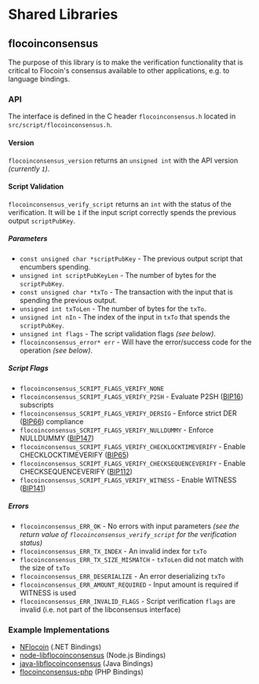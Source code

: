 Shared Libraries
================

## flocoinconsensus

The purpose of this library is to make the verification functionality that is critical to Flocoin's consensus available to other applications, e.g. to language bindings.

### API

The interface is defined in the C header `flocoinconsensus.h` located in `src/script/flocoinconsensus.h`.

#### Version

`flocoinconsensus_version` returns an `unsigned int` with the API version *(currently `1`)*.

#### Script Validation

`flocoinconsensus_verify_script` returns an `int` with the status of the verification. It will be `1` if the input script correctly spends the previous output `scriptPubKey`.

##### Parameters
- `const unsigned char *scriptPubKey` - The previous output script that encumbers spending.
- `unsigned int scriptPubKeyLen` - The number of bytes for the `scriptPubKey`.
- `const unsigned char *txTo` - The transaction with the input that is spending the previous output.
- `unsigned int txToLen` - The number of bytes for the `txTo`.
- `unsigned int nIn` - The index of the input in `txTo` that spends the `scriptPubKey`.
- `unsigned int flags` - The script validation flags *(see below)*.
- `flocoinconsensus_error* err` - Will have the error/success code for the operation *(see below)*.

##### Script Flags
- `flocoinconsensus_SCRIPT_FLAGS_VERIFY_NONE`
- `flocoinconsensus_SCRIPT_FLAGS_VERIFY_P2SH` - Evaluate P2SH ([BIP16](https://github.com/flocoin/bips/blob/master/bip-0016.mediawiki)) subscripts
- `flocoinconsensus_SCRIPT_FLAGS_VERIFY_DERSIG` - Enforce strict DER ([BIP66](https://github.com/flocoin/bips/blob/master/bip-0066.mediawiki)) compliance
- `flocoinconsensus_SCRIPT_FLAGS_VERIFY_NULLDUMMY` - Enforce NULLDUMMY ([BIP147](https://github.com/flocoin/bips/blob/master/bip-0147.mediawiki))
- `flocoinconsensus_SCRIPT_FLAGS_VERIFY_CHECKLOCKTIMEVERIFY` - Enable CHECKLOCKTIMEVERIFY ([BIP65](https://github.com/flocoin/bips/blob/master/bip-0065.mediawiki))
- `flocoinconsensus_SCRIPT_FLAGS_VERIFY_CHECKSEQUENCEVERIFY` - Enable CHECKSEQUENCEVERIFY ([BIP112](https://github.com/flocoin/bips/blob/master/bip-0112.mediawiki))
- `flocoinconsensus_SCRIPT_FLAGS_VERIFY_WITNESS` - Enable WITNESS ([BIP141](https://github.com/flocoin/bips/blob/master/bip-0141.mediawiki))

##### Errors
- `flocoinconsensus_ERR_OK` - No errors with input parameters *(see the return value of `flocoinconsensus_verify_script` for the verification status)*
- `flocoinconsensus_ERR_TX_INDEX` - An invalid index for `txTo`
- `flocoinconsensus_ERR_TX_SIZE_MISMATCH` - `txToLen` did not match with the size of `txTo`
- `flocoinconsensus_ERR_DESERIALIZE` - An error deserializing `txTo`
- `flocoinconsensus_ERR_AMOUNT_REQUIRED` - Input amount is required if WITNESS is used
- `flocoinconsensus_ERR_INVALID_FLAGS` - Script verification `flags` are invalid (i.e. not part of the libconsensus interface)

### Example Implementations
- [NFlocoin](https://github.com/MetacoSA/NFlocoin/blob/5e1055cd7c4186dee4227c344af8892aea54faec/NFlocoin/Script.cs#L979-#L1031) (.NET Bindings)
- [node-libflocoinconsensus](https://github.com/bitpay/node-libflocoinconsensus) (Node.js Bindings)
- [java-libflocoinconsensus](https://github.com/dexX7/java-libflocoinconsensus) (Java Bindings)
- [flocoinconsensus-php](https://github.com/Bit-Wasp/flocoinconsensus-php) (PHP Bindings)
